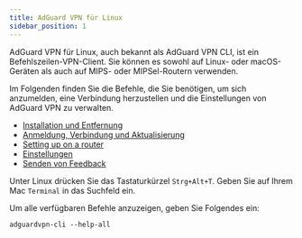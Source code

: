 ```yaml
---
title: AdGuard VPN für Linux
sidebar_position: 1
---
```


AdGuard VPN für Linux, auch bekannt als AdGuard VPN CLI, ist ein Befehlszeilen-VPN-Client. Sie können es sowohl auf Linux- oder macOS-Geräten als auch auf MIPS- oder MIPSel-Routern verwenden.

Im Folgenden finden Sie die Befehle, die Sie benötigen, um sich anzumelden, eine Verbindung herzustellen und die Einstellungen von AdGuard VPN zu verwalten.

- [Installation und Entfernung](/adguard-vpn-for-linux/installation)
- [Anmeldung, Verbindung und Aktualisierung](/adguard-vpn-for-linux/login)
- [Setting up on a router](/adguard-vpn-for-linux/setting-up-on-a-router)
- [Einstellungen](/adguard-vpn-for-linux/settings)
- [Senden von Feedback](/adguard-vpn-for-linux/feedback)

Unter Linux drücken Sie das Tastaturkürzel `Strg+Alt+T`. Geben Sie auf Ihrem Mac `Terminal` in das Suchfeld ein.

Um alle verfügbaren Befehle anzuzeigen, geben Sie Folgendes ein:

```
adguardvpn-cli --help-all
```

